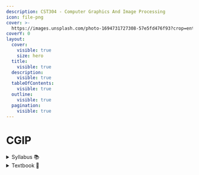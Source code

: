 ```yaml
---
description: CST304 - Computer Graphics And Image Processing
icon: file-png
cover: >-
  https://images.unsplash.com/photo-1694731727308-57e5fd476f93?crop=entropy&cs=srgb&fm=jpg&ixid=M3wxOTcwMjR8MHwxfHNlYXJjaHw2fHxjb21wdXRlciUyMGdyYXBoaWNzfGVufDB8fHx8MTczNTE4NzMyNnww&ixlib=rb-4.0.3&q=85
coverY: 0
layout:
  cover:
    visible: true
    size: hero
  title:
    visible: true
  description:
    visible: true
  tableOfContents:
    visible: true
  outline:
    visible: true
  pagination:
    visible: true
---
```


# CGIP

<details>

<summary>Syllabus 📚</summary>

[CST304](https://drive.google.com/file/d/1CGFUrB1vXHnznkOy2ksgj9Ic7NHG5FnG/view?usp=drive_link) 👈

</details>

<details>

<summary>Textbook 📖</summary>

[CGIP Textbook](https://drive.google.com/drive/folders/1ySfV84O-iHWNg3INgHxq1Mo3bU7GTKQe?usp=drive_link) 👈

</details>

